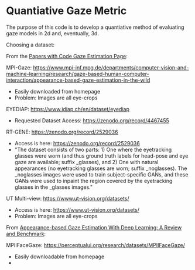 # Quantiative Gaze Metric

The purpose of this code is to develop a quantiative method of evaluating gaze models in 2d and, eventually, 3d.

Choosing a dataset:

From the [Papers with Code Gaze Estimation Page](https://paperswithcode.com/task/gaze-estimation):

MPI-Gaze: https://www.mpi-inf.mpg.de/departments/computer-vision-and-machine-learning/research/gaze-based-human-computer-interaction/appearance-based-gaze-estimation-in-the-wild
- Easily downloaded from homepage
- Problem: Images are all eye-crops

EYEDIAP: https://www.idiap.ch/en/dataset/eyediap
- Requested Dataset Access: https://zenodo.org/record/4467455

RT-GENE: https://zenodo.org/record/2529036
- Access is here: https://zenodo.org/record/2529036
- "The dataset consists of two parts: 1) One where the eyetracking glasses were worn (and thus ground truth labels for head-pose and eye gaze are available; suffix _glasses), and 2) One with natural appearances (no eyetracking glasses are worn; suffix _noglasses). The _noglasses images were used to train subject-specific GANs, and these GANs were used to inpaint the region covered by the eyetracking glasses in the _glasses images."

UT Multi-view: https://www.ut-vision.org/datasets/
- Access is here: https://www.ut-vision.org/datasets/
- Problem: Images are all eye-crops

From [Appearance-based Gaze Estimation With Deep Learning: A Review and Benchmark](https://arxiv.org/pdf/2104.12668.pdf):

MPIIFaceGaze: https://perceptualui.org/research/datasets/MPIIFaceGaze/
- Easily downloadable from homepage
- 